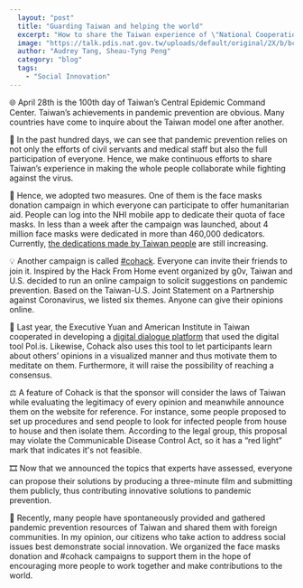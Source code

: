 ```yaml
---
  layout: "post"
  title: "Guarding Taiwan and helping the world"
  excerpt: "How to share the Taiwan experience of \"National Cooperation\" is the goal of our continuous efforts while preventing virus intrusion."
  image: "https://talk.pdis.nat.gov.tw/uploads/default/original/2X/b/bc1fe22ebda6f2b3d3c2ab2b032e3349d6506fe7.png"
  author: "Audrey Tang, Sheau-Tyng Peng"
  category: "blog"
  tags: 
    - "Social Innovation"
---
```


🌐 April 28th is the 100th day of Taiwan’s Central Epidemic Command Center. Taiwan’s achievements in pandemic prevention are obvious. Many countries have come to inquire about the Taiwan model one after another.

💯 In the past hundred days, we can see that pandemic prevention relies on not only the efforts of civil servants and medical staff but also the full participation of everyone. Hence, we make continuous efforts to share Taiwan’s experience in making the whole people collaborate while fighting against the virus.

🛫 Hence, we adopted two measures. One of them is the face masks donation campaign in which everyone can participate to offer humanitarian aid. People can log into the NHI mobile app to dedicate their quota of face masks. In less than a week after the campaign was launched, about 4 million face masks were dedicated in more than 460,000 dedicators. Currently, [the dedications made by Taiwan people](https://taiwancanhelp.com.tw/en-US/mask-dedicate) are still increasing.

💡 Another campaign is called [#cohack](https://cohack.tw/en/). Everyone can invite their friends to join it. Inspired by the Hack From Home event organized by g0v, Taiwan and U.S. decided to run an online campaign to solicit suggestions on pandemic prevention. Based on the Taiwan-U.S. Joint Statement on a Partnership against Coronavirus, we listed six themes. Anyone can give their opinions online.

💬 Last year, the Executive Yuan and American Institute in Taiwan cooperated in developing a [digital dialogue platform](https://talkto.ait.org.tw) that used the digital tool Pol.is. Likewise, Cohack also uses this tool to let participants learn about others’ opinions in a visualized manner and thus motivate them to meditate on them. Furthermore, it will raise the possibility of reaching a consensus.

⚖️ A feature of Cohack is that the sponsor will consider the laws of Taiwan while evaluating the legitimacy of every opinion and meanwhile announce them on the website for reference. For instance, some people proposed to set up procedures and send people to look for infected people from house to house and then isolate them. According to the legal group, this proposal may violate the Communicable Disease Control Act, so it has a “red light” mark that indicates it's not feasible.

🎞️ Now that we announced the topics that experts have assessed, everyone can propose their solutions by producing a three-minute film and submitting them publicly, thus contributing innovative solutions to pandemic prevention.

🚸 Recently, many people have spontaneously provided and gathered pandemic prevention resources of Taiwan and shared them with foreign communities. In my opinion, our citizens who take action to address social issues best demonstrate social innovation. We organized the face masks donation and #cohack campaigns to support them in the hope of encouraging more people to work together and make contributions to the world.
